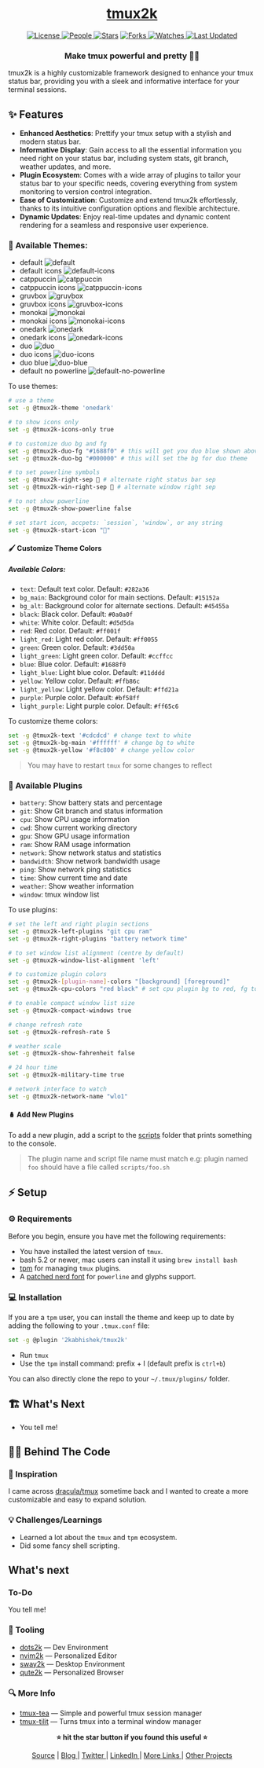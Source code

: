 <div align = "center">

<h1><a href="https://2kabhishek.github.io/tmux2k">tmux2k</a></h1>

<a href="https://github.com/2KAbhishek/tmux2k/blob/main/LICENSE">
<img alt="License" src="https://img.shields.io/github/license/2kabhishek/tmux2k?style=flat&color=eee&label="> </a>

<a href="https://github.com/2KAbhishek/tmux2k/graphs/contributors">
<img alt="People" src="https://img.shields.io/github/contributors/2kabhishek/tmux2k?style=flat&color=ffaaf2&label=People"> </a>

<a href="https://github.com/2KAbhishek/tmux2k/stargazers">
<img alt="Stars" src="https://img.shields.io/github/stars/2kabhishek/tmux2k?style=flat&color=98c379&label=Stars"></a>

<a href="https://github.com/2KAbhishek/tmux2k/network/members">
<img alt="Forks" src="https://img.shields.io/github/forks/2kabhishek/tmux2k?style=flat&color=66a8e0&label=Forks"> </a>

<a href="https://github.com/2KAbhishek/tmux2k/watchers">
<img alt="Watches" src="https://img.shields.io/github/watchers/2kabhishek/tmux2k?style=flat&color=f5d08b&label=Watches"> </a>

<a href="https://github.com/2KAbhishek/tmux2k/pulse">
<img alt="Last Updated" src="https://img.shields.io/github/last-commit/2kabhishek/tmux2k?style=flat&color=e06c75&label="> </a>

<h3>Make tmux powerful and pretty 🥊💅</h3>

</div>

tmux2k is a highly customizable framework designed to enhance your tmux status bar, providing you with a sleek and informative interface for your terminal sessions.

## ✨ Features

- **Enhanced Aesthetics**: Prettify your tmux setup with a stylish and modern status bar.
- **Informative Display**: Gain access to all the essential information you need right on your status bar, including system stats, git branch, weather updates, and more.
- **Plugin Ecosystem**: Comes with a wide array of plugins to tailor your status bar to your specific needs, covering everything from system monitoring to version control integration.
- **Ease of Customization**: Customize and extend tmux2k effortlessly, thanks to its intuitive configuration options and flexible architecture.
- **Dynamic Updates**: Enjoy real-time updates and dynamic content rendering for a seamless and responsive user experience.

### 🎨 Available Themes:

- default ![default](./images/default.png)
- default icons ![default-icons](./images/default-icons.png)
- catppuccin ![catppuccin](./images/catppuccin.png)
- catppuccin icons ![catppuccin-icons](./images/catppuccin-icons.png)
- gruvbox ![gruvbox](./images/gruvbox.png)
- gruvbox icons ![gruvbox-icons](./images/gruvbox-icons.png)
- monokai ![monokai](./images/monokai.png)
- monokai icons ![monokai-icons](./images/monokai-icons.png)
- onedark ![onedark](./images/onedark.png)
- onedark icons ![onedark-icons](./images/onedark-icons.png)
- duo ![duo](./images/duo.png)
- duo icons ![duo-icons](./images/duo-icons.png)
- duo blue ![duo-blue](./images/duo-blue.png)
- default no powerline ![default-no-powerline](./images/default-no-powerline.png)

To use themes:

```bash
# use a theme
set -g @tmux2k-theme 'onedark'

# to show icons only
set -g @tmux2k-icons-only true

# to customize duo bg and fg
set -g @tmux2k-duo-fg "#1688f0" # this will get you duo blue shown above
set -g @tmux2k-duo-bg "#000000" # this will set the bg for duo theme

# to set powerline symbols
set -g @tmux2k-right-sep  # alternate right status bar sep
set -g @tmux2k-win-right-sep  # alternate window right sep

# to not show powerline
set -g @tmux2k-show-powerline false

# set start icon, accpets: `session`, 'window`, or any string
set -g @tmux2k-start-icon ""
```

#### 🖌️ Customize Theme Colors

##### Available Colors:

- `text`: Default text color. Default: `#282a36`
- `bg_main`: Background color for main sections. Default: `#15152a`
- `bg_alt`: Background color for alternate sections. Default: `#45455a`
- `black`: Black color. Default: `#0a0a0f`
- `white`: White color. Default: `#d5d5da`
- `red`: Red color. Default: `#ff001f`
- `light_red`: Light red color. Default: `#ff0055`
- `green`: Green color. Default: `#3dd50a`
- `light_green`: Light green color. Default: `#ccffcc`
- `blue`: Blue color. Default: `#1688f0`
- `light_blue`: Light blue color. Default: `#11dddd`
- `yellow`: Yellow color. Default: `#ffb86c`
- `light_yellow`: Light yellow color. Default: `#ffd21a`
- `purple`: Purple color. Default: `#bf58ff`
- `light_purple`: Light purple color. Default: `#ff65c6`

To customize theme colors:

```bash
set -g @tmux2k-text '#cdcdcd' # change text to white
set -g @tmux2k-bg-main '#ffffff' # change bg to white
set -g @tmux2k-yellow '#f8c800' # change yellow color
```

> You may have to restart `tmux` for some changes to reflect

### 🧩 Available Plugins

- `battery`: Show battery stats and percentage
- `git`: Show Git branch and status information
- `cpu`: Show CPU usage information
- `cwd`: Show current working directory
- `gpu`: Show GPU usage information
- `ram`: Show RAM usage information
- `network`: Show network status and statistics
- `bandwidth`: Show network bandwidth usage
- `ping`: Show network ping statistics
- `time`: Show current time and date
- `weather`: Show weather information
- `window`: tmux window list

To use plugins:

```bash
# set the left and right plugin sections
set -g @tmux2k-left-plugins "git cpu ram"
set -g @tmux2k-right-plugins "battery network time"

# to set window list alignment (centre by default)
set -g @tmux2k-window-list-alignment 'left'

# to customize plugin colors
set -g @tmux2k-[plugin-name]-colors "[background] [foreground]"
set -g @tmux2k-cpu-colors "red black" # set cpu plugin bg to red, fg to black

# to enable compact window list size
set -g @tmux2k-compact-windows true

# change refresh rate
set -g @tmux2k-refresh-rate 5

# weather scale
set -g @tmux2k-show-fahrenheit false

# 24 hour time
set -g @tmux2k-military-time true

# network interface to watch
set -g @tmux2k-network-name "wlo1"
```

#### 🪆 Add New Plugins

To add a new plugin, add a script to the [scripts](./scripts) folder that prints something to the console.

> The plugin name and script file name must match e.g: plugin named `foo` should have a file called `scripts/foo.sh`

## ⚡ Setup

### ⚙️ Requirements

Before you begin, ensure you have met the following requirements:

- You have installed the latest version of `tmux`.
- bash 5.2 or newer, mac users can install it using `brew install bash`
- [tpm](https://github.com/tmux-plugins/tpm) for managing `tmux` plugins.
- A [patched nerd font](https://www.nerdfonts.com/) for `powerline` and glyphs support.

### 💻 Installation

If you are a `tpm` user, you can install the theme and keep up to date by adding the following to your `.tmux.conf` file:

```bash
set -g @plugin '2kabhishek/tmux2k'

```

- Run `tmux`
- Use the `tpm` install command: prefix + I (default prefix is `ctrl+b`)

You can also directly clone the repo to your `~/.tmux/plugins/` folder.

## 🏗️ What's Next

- You tell me!

## 🧑‍💻 Behind The Code

### 🌈 Inspiration

I came across [dracula/tmux](https://github.com/dracula/tmux) sometime back and I wanted to create a more customizable and easy to expand solution.

### 💡 Challenges/Learnings

- Learned a lot about the `tmux` and `tpm` ecosystem.
- Did some fancy shell scripting.

## What's next

### To-Do

You tell me!

### 🧰 Tooling

- [dots2k](https://github.com/2kabhishek/dots2k) — Dev Environment
- [nvim2k](https://github.com/2kabhishek/nvim2k) — Personalized Editor
- [sway2k](https://github.com/2kabhishek/sway2k) — Desktop Environment
- [qute2k](https://github.com/2kabhishek/qute2k) — Personalized Browser

### 🔍 More Info

- [tmux-tea](https://github.com/2kabhishek/tmux-tea) — Simple and powerful tmux session manager
- [tmux-tilit](https://github.com/2kabhishek/tmux-tilit) — Turns tmux into a terminal window manager

<div align="center">

<strong>⭐ hit the star button if you found this useful ⭐</strong><br>

<a href="https://github.com/2KAbhishek/tmux2k">Source</a>
| <a href="https://2kabhishek.github.io/blog" target="_blank">Blog </a>
| <a href="https://twitter.com/2kabhishek" target="_blank">Twitter </a>
| <a href="https://linkedin.com/in/2kabhishek" target="_blank">LinkedIn </a>
| <a href="https://2kabhishek.github.io/links" target="_blank">More Links </a>
| <a href="https://2kabhishek.github.io/projects" target="_blank">Other Projects </a>

</div>
